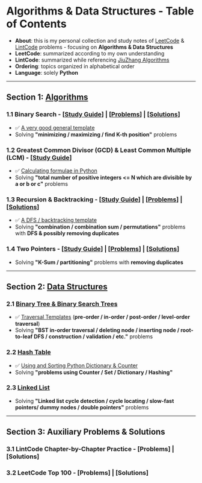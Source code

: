 # Algorithms & Data Structures - Table of Contents
- **About**: this is my personal collection and study notes of [LeetCode](https://leetcode.com/problemset/all/) & [LintCode](https://www.lintcode.com/) problems - focusing on **Algorithms & Data Structures**
- **LeetCode**: summarized according to my own understanding
- **LintCode**: summarized while referencing [JiuZhang Algorithms](https://www.jiuzhang.com/)
- **Ordering**: topics organized in alphabetical order
- **Language**: solely **Python**

---

## Section 1: [Algorithms](https://github.com/BrandonBian/LeetCode-Notes/tree/main/algorithms)

### 1.1 Binary Search - [[Study Guide](https://github.com/BrandonBian/LeetCode-Notes/blob/main/algorithms/binary-search.md)] | [[Problems](https://github.com/BrandonBian/LeetCode-Notes/blob/main/problems-and-solutions/LeetCode/binary-search.md)] | [[Solutions](https://github.com/BrandonBian/LeetCode-Notes/blob/main/problems-and-solutions/LeetCode/binary-search-solutions.md)]
- :white_check_mark: [A very good general template](https://github.com/BrandonBian/LeetCode-Notes/blob/main/algorithms/binary-search.md#white_check_mark-general-template---very-good-please-memorize)
- Solving **"minimizing / maximizing / find K-th position"** problems


### 1.2 Greatest Common Divisor (GCD) & Least Common Multiple (LCM) - [[Study Guide](https://github.com/BrandonBian/LeetCode-Notes/blob/main/algorithms/gcd-lcm.md)]
- :white_check_mark: [Calculating formulae in Python](https://github.com/BrandonBian/LeetCode-Notes/blob/main/algorithms/gcd-lcm.md)
- Solving **"total number of positive integers <= N which are divisible by a or b or c"** problems


### 1.3 Recursion & Backtracking - [[Study Guide](https://github.com/BrandonBian/LeetCode-Notes/blob/main/algorithms/recursion-backtracking.md)] | [[Problems](https://github.com/BrandonBian/LeetCode-Notes/blob/main/problems-and-solutions/LeetCode/recursion-backtracking.md)] | [[Solutions](https://github.com/BrandonBian/LeetCode-Notes/blob/main/problems-and-solutions/LeetCode/recursion-backtracking-solutions.md)]
- :white_check_mark: [A DFS / backtracking template](https://github.com/BrandonBian/LeetCode-Notes/blob/main/algorithms/recursion-backtracking.md#--backtracking-problem-solving-templates)
- Solving **"combination / combination sum / permutations"** problems with **DFS & possibly removing duplicates**


### 1.4 Two Pointers - [[Study Guide](https://github.com/BrandonBian/LeetCode-Notes/blob/main/algorithms/two-pointers.md)] | [[Problems](https://github.com/BrandonBian/LeetCode-Notes/blob/main/problems-and-solutions/LeetCode/two-pointers.md)] | [[Solutions](https://github.com/BrandonBian/LeetCode-Notes/blob/main/problems-and-solutions/LeetCode/two-pointers-solutions.md)]
- Solving **"K-Sum / partitioning"** problems with **removing duplicates**

---

## Section 2: [Data Structures](https://github.com/BrandonBian/LeetCode-Notes/tree/main/data-structures)
### 2.1 [Binary Tree & Binary Search Trees](https://github.com/BrandonBian/LeetCode-Notes/blob/main/data-structures/binary-tree.md)
- :white_check_mark: [Traversal Templates](https://github.com/BrandonBian/LeetCode-Notes/blob/main/algorithms/recursion-backtracking.md#--backtracking-problem-solving-templates) (**pre-order / in-order / post-order / level-order traversal**)
- Solving **"BST in-order traversal / deleting node / inserting node / root-to-leaf DFS / construction / validation / etc."** problems
### 2.2 [Hash Table](https://github.com/BrandonBian/LeetCode-Notes/blob/main/data-structures/hash-table.md)
- :white_check_mark: [Using and Sorting Python Dictionary & Counter](https://github.com/BrandonBian/LeetCode-Notes/blob/main/data-structures/hash-table.md#--python-dictionary-and-counters-and-how-to-sort-them)
- Solving **"problems using Counter / Set / Dictionary / Hashing"**
### 2.3 [Linked List](https://github.com/BrandonBian/LeetCode-Notes/blob/main/data-structures/linked-list.md)
- Solving **"Linked list cycle detection / cycle locating / slow-fast pointers/ dummy nodes / double pointers"** problems

---

## Section 3: Auxiliary Problems & Solutions

### 3.1 LintCode Chapter-by-Chapter Practice - [Problems] | [Solutions]

### 3.2 LeetCode Top 100 - [Problems] | [Solutions]
